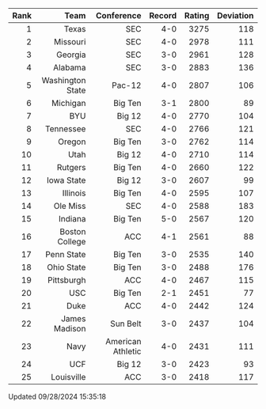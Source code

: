 | Rank  | Team                 | Conference           | Record   | Rating | Deviation |
| ---:  | ---:                 | ---:                 | ---:     | ---:   | ---:      |
| 1     | Texas                | SEC                  | 4-0      | 3275   | 118       |
| 2     | Missouri             | SEC                  | 4-0      | 2978   | 111       |
| 3     | Georgia              | SEC                  | 3-0      | 2961   | 128       |
| 4     | Alabama              | SEC                  | 3-0      | 2883   | 136       |
| 5     | Washington State     | Pac-12               | 4-0      | 2807   | 106       |
| 6     | Michigan             | Big Ten              | 3-1      | 2800   | 89        |
| 7     | BYU                  | Big 12               | 4-0      | 2770   | 104       |
| 8     | Tennessee            | SEC                  | 4-0      | 2766   | 121       |
| 9     | Oregon               | Big Ten              | 3-0      | 2762   | 114       |
| 10    | Utah                 | Big 12               | 4-0      | 2710   | 114       |
| 11    | Rutgers              | Big Ten              | 4-0      | 2660   | 122       |
| 12    | Iowa State           | Big 12               | 3-0      | 2607   | 99        |
| 13    | Illinois             | Big Ten              | 4-0      | 2595   | 107       |
| 14    | Ole Miss             | SEC                  | 4-0      | 2588   | 183       |
| 15    | Indiana              | Big Ten              | 5-0      | 2567   | 120       |
| 16    | Boston College       | ACC                  | 4-1      | 2561   | 88        |
| 17    | Penn State           | Big Ten              | 3-0      | 2535   | 140       |
| 18    | Ohio State           | Big Ten              | 3-0      | 2488   | 176       |
| 19    | Pittsburgh           | ACC                  | 4-0      | 2467   | 115       |
| 20    | USC                  | Big Ten              | 2-1      | 2451   | 77        |
| 21    | Duke                 | ACC                  | 4-0      | 2442   | 124       |
| 22    | James Madison        | Sun Belt             | 3-0      | 2437   | 104       |
| 23    | Navy                 | American Athletic    | 4-0      | 2431   | 111       |
| 24    | UCF                  | Big 12               | 3-0      | 2423   | 93        |
| 25    | Louisville           | ACC                  | 3-0      | 2418   | 117       |

Updated 09/28/2024 15:35:18

